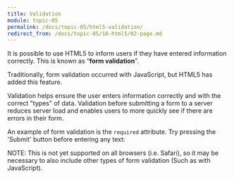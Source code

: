 ```yaml
---
title: Validation
module: topic-05
permalink: /docs/topic-05/html5-validation/
redirect_from: /docs/topic-05/10-html5/02-page.md
---
```


<div class="divider-heading"></div>

It is possible to use HTML5 to inform users if they have entered information correctly. This is known as “**form validation**”.

Traditionally, form validation occurred with JavaScript, but HTML5 has added this feature.

Validation helps ensure the user enters information correctly and with the correct "types" of data. Validation before submitting a form to a server reduces server load and enables users to more quickly see if there are errors in their form.

An example of form validation is the `required` attribute. Try pressing the 'Submit' button before entering any text:


<div class="codepen-embed">
  <p data-height="300" data-theme-id="30567" data-slug-hash="rGYxWv" data-default-tab="html,result" data-user="Media-Ed-Online" data-embed-version="2" data-pen-title="[Intro-Web-Dev] Topic-05: New HTML5 Elements, Pt. 1" class="codepen"></p>
</div>


<span class="label label-info">NOTE:</span> This is not yet supported on all browsers (i.e. Safari), so it may be necessary to also include other types of form validation (Such as with JavaScript).
